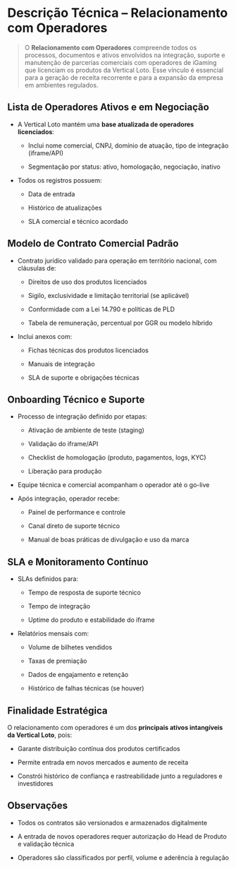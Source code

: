 # **Descrição Técnica – Relacionamento com Operadores**

> O **Relacionamento com Operadores** compreende todos os processos, documentos e ativos envolvidos na integração, suporte e manutenção de parcerias comerciais com operadores de iGaming que licenciam os produtos da Vertical Loto. Esse vínculo é essencial para a geração de receita recorrente e para a expansão da empresa em ambientes regulados.

## **Lista de Operadores Ativos e em Negociação**

- A Vertical Loto mantém uma **base atualizada de operadores licenciados**:

  - Inclui nome comercial, CNPJ, domínio de atuação, tipo de integração (iframe/API)

  - Segmentação por status: ativo, homologação, negociação, inativo

- Todos os registros possuem:

  - Data de entrada

  - Histórico de atualizações

  - SLA comercial e técnico acordado

## **Modelo de Contrato Comercial Padrão**

- Contrato jurídico validado para operação em território nacional, com cláusulas de:

  - Direitos de uso dos produtos licenciados

  - Sigilo, exclusividade e limitação territorial (se aplicável)

  - Conformidade com a Lei 14.790 e políticas de PLD

  - Tabela de remuneração, percentual por GGR ou modelo híbrido

- Inclui anexos com:

  - Fichas técnicas dos produtos licenciados

  - Manuais de integração

  - SLA de suporte e obrigações técnicas

## **Onboarding Técnico e Suporte**

- Processo de integração definido por etapas:

  - Ativação de ambiente de teste (staging)

  - Validação do iframe/API

  - Checklist de homologação (produto, pagamentos, logs, KYC)

  - Liberação para produção

- Equipe técnica e comercial acompanham o operador até o go-live

- Após integração, operador recebe:

  - Painel de performance e controle

  - Canal direto de suporte técnico

  - Manual de boas práticas de divulgação e uso da marca

## **SLA e Monitoramento Contínuo**

- SLAs definidos para:

  - Tempo de resposta de suporte técnico

  - Tempo de integração

  - Uptime do produto e estabilidade do iframe

- Relatórios mensais com:

  - Volume de bilhetes vendidos

  - Taxas de premiação

  - Dados de engajamento e retenção

  - Histórico de falhas técnicas (se houver)

## **Finalidade Estratégica**

O relacionamento com operadores é um dos **principais ativos intangíveis da Vertical Loto**, pois:

- Garante distribuição contínua dos produtos certificados

- Permite entrada em novos mercados e aumento de receita

- Constrói histórico de confiança e rastreabilidade junto a reguladores e investidores

## **Observações**

- Todos os contratos são versionados e armazenados digitalmente

- A entrada de novos operadores requer autorização do Head de Produto e validação técnica

- Operadores são classificados por perfil, volume e aderência à regulação

